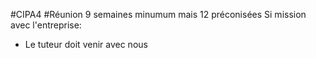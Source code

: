 #CIPA4 #Réunion 
9 semaines minumum mais 12 préconisées
Si mission avec l'entreprise:
- Le tuteur doit venir avec nous

